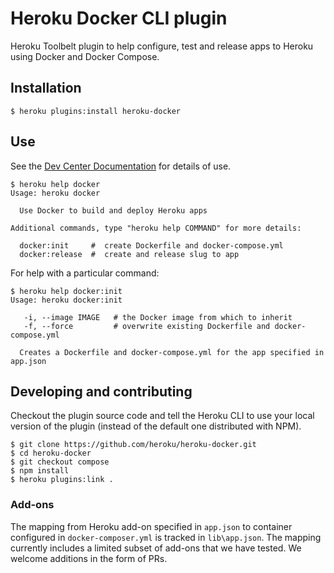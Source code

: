 # Heroku Docker CLI plugin

Heroku Toolbelt plugin to help configure, test and release apps to Heroku using Docker and Docker Compose.

## Installation

```
$ heroku plugins:install heroku-docker
```

## Use

See the [Dev Center Documentation](https://devcenter.heroku.com/articles/introduction-local-development-with-docker) for details of use.

```
$ heroku help docker
Usage: heroku docker

  Use Docker to build and deploy Heroku apps

Additional commands, type "heroku help COMMAND" for more details:

  docker:init     #  create Dockerfile and docker-compose.yml
  docker:release  #  create and release slug to app
```

For help with a particular command:

```
$ heroku help docker:init
Usage: heroku docker:init

   -i, --image IMAGE   # the Docker image from which to inherit
   -f, --force         # overwrite existing Dockerfile and docker-compose.yml

  Creates a Dockerfile and docker-compose.yml for the app specified in app.json
```

## Developing and contributing

Checkout the plugin source code and tell the Heroku CLI to use your local version of the plugin (instead of the default one distributed with NPM).

```
$ git clone https://github.com/heroku/heroku-docker.git
$ cd heroku-docker
$ git checkout compose
$ npm install
$ heroku plugins:link .
```

### Add-ons

The mapping from Heroku add-on specified in `app.json` to container configured in `docker-composer.yml` is tracked in `lib\app.json`.
The mapping currently includes a limited subset of add-ons that we have tested. We welcome additions in the form of PRs.
